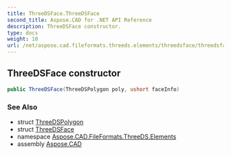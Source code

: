 ```yaml
---
title: ThreeDSFace.ThreeDSFace
second_title: Aspose.CAD for .NET API Reference
description: ThreeDSFace constructor. 
type: docs
weight: 10
url: /net/aspose.cad.fileformats.threeds.elements/threedsface/threedsface/
---
```

## ThreeDSFace constructor

```csharp
public ThreeDSFace(ThreeDSPolygon poly, ushort faceInfo)
```

### See Also

* struct [ThreeDSPolygon](../../threedspolygon/)
* struct [ThreeDSFace](../)
* namespace [Aspose.CAD.FileFormats.ThreeDS.Elements](../../threedsface/)
* assembly [Aspose.CAD](../../../)


